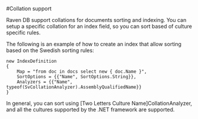 #Collation support

Raven DB support collations for documents sorting and indexing. You can setup a specific collation for an index field, so you can sort based of culture specific rules.

The following is an example of how to create an index that allow sorting based on the Swedish sorting rules:

    new IndexDefinition
    {
        Map = "from doc in docs select new { doc.Name }",
        SortOptions = {{"Name", SortOptions.String}},
        Analyzers = {{"Name", typeof(SvCollationAnalyzer).AssemblyQualifiedName}}
    }

In general, you can sort using [Two Letters Culture Name]CollationAnalyzer, and all the cultures supported by the .NET framework are supported.